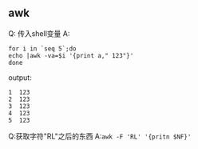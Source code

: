 ## awk
Q: 传入shell变量   A:
```
for i in `seq 5`;do
echo |awk -va=$i '{print a," 123"}'
done

```
output:
```
1  123
2  123
3  123
4  123
5  123
```
Q:获取字符"RL"之后的东西   A:`awk -F 'RL' '{pritn $NF}'` 
